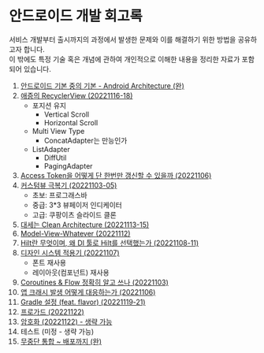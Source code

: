 # 안드로이드 개발 회고록
서비스 개발부터 출시까지의 과정에서 발생한 문제와 이를 해결하기 위한 방법을 공유하고자 합니다.</br>
이 밖에도 특정 기술 혹은 개념에 관하여 개인적으로 이해한 내용을 정리한 자료가 포함되어 있습니다.

1. [안드로이드 기본 중의 기본 - Android Architecture (완)](/android/architecture.md)
2. [애증의 RecyclerView (20221116-18)](/android/recyclerview.md)
   - 포지션 유지
     - Vertical Scroll
     - Horizontal Scroll
   - Multi View Type
     - ConcatAdapter는 만능인가
   - ListAdapter
     - DiffUtil
     - PagingAdapter
3. [Access Token을 어떻게 단 한번만 갱신할 수 있을까 (20221106)](/android/renew-access-token.md)
4. [커스텀뷰 극복기 (20221103-05)](/android/custom-view.md)
    - 초보: 프로그래스바
    - 중급: 3*3 뷰페이저 인디케이터
    - 고급: 쿠팡이츠 슬라이드 클론
5. [대세는 Clean Architecture (20221113-15)](/android/clean-architecture.md)
6. [Model-View-Whatever (20221112)](/android/data-presentation-architecture.md)
7. [Hilt란 무엇이며, 왜 DI 툴로 Hilt를 선택했는가 (20221108-11)](/android/di.md)
8. [디자인 시스템 적용기 (20221107)](/android/design-system.md)
    - 폰트 재사용
    - 레이아웃(컴포넌트) 재사용
9.  [Coroutines & Flow 정확히 알고 쓰나 (20221103)](/android/coroutines-flow.md)
10. [앱 크래시 발생 어떻게 대응하는가 (20221106)](/android/handle-app-crash.md)
11. [Gradle 설정 (feat. flavor) (20221119-21)](/android/gradle.md)
12. [프로가드 (20221122)](/android/proguard.md)
13. [암호화 (20221122) - 생략 가능](/android/secret.md)
14. 테스트 (미정 - 생략 가능)
15. [무중단 통합 ~ 배포까지 (완)](/infra/ci_cd/android-ci-cd.md)
